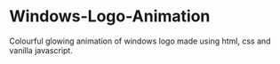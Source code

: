 # Windows-Logo-Animation

Colourful glowing animation of windows logo made using html, css and vanilla javascript.
